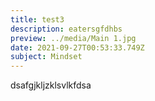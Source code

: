 ```yaml
---
title: test3
description: eatersgfdhbs
preview: ../media/Main 1.jpg
date: 2021-09-27T00:53:33.749Z
subject: Mindset
---
```

dsafgjkljzklsvlkfdsa
